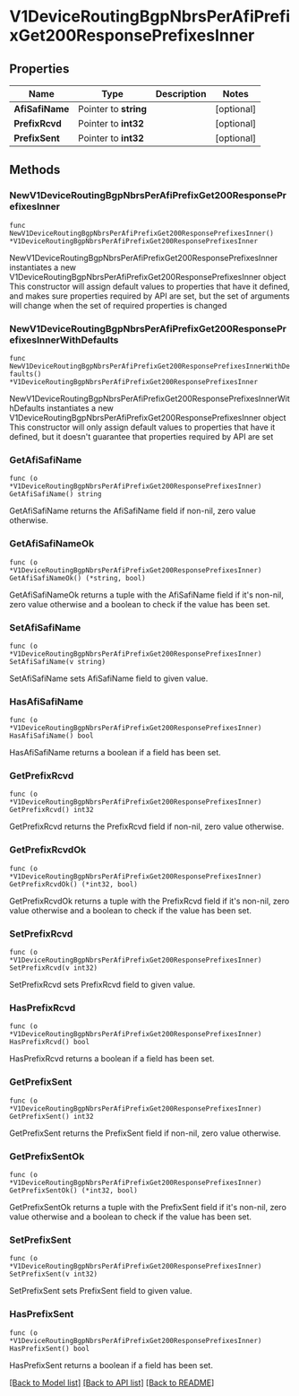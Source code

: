 # V1DeviceRoutingBgpNbrsPerAfiPrefixGet200ResponsePrefixesInner

## Properties

Name | Type | Description | Notes
------------ | ------------- | ------------- | -------------
**AfiSafiName** | Pointer to **string** |  | [optional] 
**PrefixRcvd** | Pointer to **int32** |  | [optional] 
**PrefixSent** | Pointer to **int32** |  | [optional] 

## Methods

### NewV1DeviceRoutingBgpNbrsPerAfiPrefixGet200ResponsePrefixesInner

`func NewV1DeviceRoutingBgpNbrsPerAfiPrefixGet200ResponsePrefixesInner() *V1DeviceRoutingBgpNbrsPerAfiPrefixGet200ResponsePrefixesInner`

NewV1DeviceRoutingBgpNbrsPerAfiPrefixGet200ResponsePrefixesInner instantiates a new V1DeviceRoutingBgpNbrsPerAfiPrefixGet200ResponsePrefixesInner object
This constructor will assign default values to properties that have it defined,
and makes sure properties required by API are set, but the set of arguments
will change when the set of required properties is changed

### NewV1DeviceRoutingBgpNbrsPerAfiPrefixGet200ResponsePrefixesInnerWithDefaults

`func NewV1DeviceRoutingBgpNbrsPerAfiPrefixGet200ResponsePrefixesInnerWithDefaults() *V1DeviceRoutingBgpNbrsPerAfiPrefixGet200ResponsePrefixesInner`

NewV1DeviceRoutingBgpNbrsPerAfiPrefixGet200ResponsePrefixesInnerWithDefaults instantiates a new V1DeviceRoutingBgpNbrsPerAfiPrefixGet200ResponsePrefixesInner object
This constructor will only assign default values to properties that have it defined,
but it doesn't guarantee that properties required by API are set

### GetAfiSafiName

`func (o *V1DeviceRoutingBgpNbrsPerAfiPrefixGet200ResponsePrefixesInner) GetAfiSafiName() string`

GetAfiSafiName returns the AfiSafiName field if non-nil, zero value otherwise.

### GetAfiSafiNameOk

`func (o *V1DeviceRoutingBgpNbrsPerAfiPrefixGet200ResponsePrefixesInner) GetAfiSafiNameOk() (*string, bool)`

GetAfiSafiNameOk returns a tuple with the AfiSafiName field if it's non-nil, zero value otherwise
and a boolean to check if the value has been set.

### SetAfiSafiName

`func (o *V1DeviceRoutingBgpNbrsPerAfiPrefixGet200ResponsePrefixesInner) SetAfiSafiName(v string)`

SetAfiSafiName sets AfiSafiName field to given value.

### HasAfiSafiName

`func (o *V1DeviceRoutingBgpNbrsPerAfiPrefixGet200ResponsePrefixesInner) HasAfiSafiName() bool`

HasAfiSafiName returns a boolean if a field has been set.

### GetPrefixRcvd

`func (o *V1DeviceRoutingBgpNbrsPerAfiPrefixGet200ResponsePrefixesInner) GetPrefixRcvd() int32`

GetPrefixRcvd returns the PrefixRcvd field if non-nil, zero value otherwise.

### GetPrefixRcvdOk

`func (o *V1DeviceRoutingBgpNbrsPerAfiPrefixGet200ResponsePrefixesInner) GetPrefixRcvdOk() (*int32, bool)`

GetPrefixRcvdOk returns a tuple with the PrefixRcvd field if it's non-nil, zero value otherwise
and a boolean to check if the value has been set.

### SetPrefixRcvd

`func (o *V1DeviceRoutingBgpNbrsPerAfiPrefixGet200ResponsePrefixesInner) SetPrefixRcvd(v int32)`

SetPrefixRcvd sets PrefixRcvd field to given value.

### HasPrefixRcvd

`func (o *V1DeviceRoutingBgpNbrsPerAfiPrefixGet200ResponsePrefixesInner) HasPrefixRcvd() bool`

HasPrefixRcvd returns a boolean if a field has been set.

### GetPrefixSent

`func (o *V1DeviceRoutingBgpNbrsPerAfiPrefixGet200ResponsePrefixesInner) GetPrefixSent() int32`

GetPrefixSent returns the PrefixSent field if non-nil, zero value otherwise.

### GetPrefixSentOk

`func (o *V1DeviceRoutingBgpNbrsPerAfiPrefixGet200ResponsePrefixesInner) GetPrefixSentOk() (*int32, bool)`

GetPrefixSentOk returns a tuple with the PrefixSent field if it's non-nil, zero value otherwise
and a boolean to check if the value has been set.

### SetPrefixSent

`func (o *V1DeviceRoutingBgpNbrsPerAfiPrefixGet200ResponsePrefixesInner) SetPrefixSent(v int32)`

SetPrefixSent sets PrefixSent field to given value.

### HasPrefixSent

`func (o *V1DeviceRoutingBgpNbrsPerAfiPrefixGet200ResponsePrefixesInner) HasPrefixSent() bool`

HasPrefixSent returns a boolean if a field has been set.


[[Back to Model list]](../README.md#documentation-for-models) [[Back to API list]](../README.md#documentation-for-api-endpoints) [[Back to README]](../README.md)


